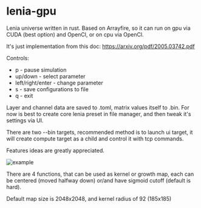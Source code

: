 # lenia-gpu

Lenia universe written in rust.
Based on Arrayfire, so it can run on gpu via CUDA (best option) and OpenCl, or on cpu via OpenCl.

It's just implementation from this doc: https://arxiv.org/pdf/2005.03742.pdf

Controls:
 - p - pause simulation
 - up/down - select parameter
 - left/right/enter - change parameter
 - s - save configurations to file
 - q - exit

Layer and channel data are saved to .toml, matrix values itself to .bin.
For now is best to create core lenia preset in file manager, and then tweak it's settings via UI.

There are two --bin targets, recommended method is to launch ui target, it will create compute target as a child and control it with tcp commands.

Features ideas are greatly appreciated.

![example](https://github.com/HVisMyLife/lenia_gpu/blob/master/output.gif)

There are 4 functions, that can be used as kernel or growth map, each can be centered (moved halfway down) or/and have sigmoid cutoff (default is hard).

Default map size is 2048x2048, and kernel radius of 92 (185x185)

